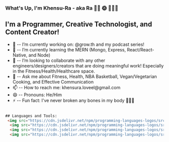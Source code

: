 ### What's Up, I'm Khensu-Ra - aka Ra 🤙🏾 🌞 👨🏾‍💻 

## I'm a Programmer, Creative Technologist, and Content Creator!

<ul>
  <li> 🔭 -- I’m currently working on: @grow.th and my podcast series! </li>
  <li> 🌱 -- I’m currently learning the MERN (Mongo, Express, React/React-Native, and Node)</li>
  <li> 👯 -- I’m looking to collaborate with any other engineers/designers/creators that are doing meaningful work! Especially in the Fitness/Health/Healthcare space. </li>
  <li> 💬 -- Ask me about Fitness, Health, NBA Basketball, Vegan/Vegetarian Cooking, and Effective Communication </li>
  <li> 📫  -- How to reach me: khensura.loveel@gmail.com </li>
  <li> 😄 -- Pronouns: He/Him </li>
  <li> ⚡ -- Fun fact: I've never broken any bones in my body 🤷🏾‍♂️ </li>
</ul>

```html

## Languages and Tools:
 <img src="https://cdn.jsdelivr.net/npm/programming-languages-logos/src/javascript/javascript.png" height="100"><img src="https://cdn.jsdelivr.net/npm/programming-languages-logos/src/html/html.png" height="100">
  <img src="https://cdn.jsdelivr.net/npm/programming-languages-logos/src/python/python.png" height="100"> 
  <img src="https://cdn.jsdelivr.net/npm/programming-languages-logos/src/swift/swift.png" height="100">
  <img src="https://cdn.jsdelivr.net/npm/programming-languages-logos/src/css/css.png" height="100">
